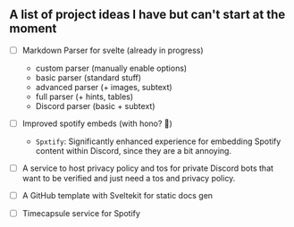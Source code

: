 ## A list of project ideas I have but can't start at the moment

- [ ] Markdown Parser for svelte (already in progress)
  - custom parser (manually enable options)
  - basic parser (standard stuff)
  - advanced parser (+ images, subtext)
  - full parser (+ hints, tables)
  - Discord parser (basic + subtext)

- [ ] Improved spotify embeds (with hono? 👀)
  - `Spxtify`: Significantly enhanced experience for embedding Spotify content within Discord, since they are a bit annoying.

- [ ] A service to host privacy policy and tos for private Discord bots that want to be verified and just need a tos and privacy policy.

- [ ] A GitHub template with Sveltekit for static docs gen

- [ ] Timecapsule service for Spotify
